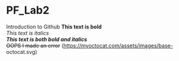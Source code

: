 # PF_Lab2
Introduction to Github
**This text is bold**\
*This text is italics*\
***This text is both bold and italics***\
~~OOPS I made an error~~
(https://myoctocat.com/assets/images/base-
octocat.svg)
